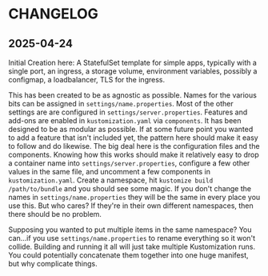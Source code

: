 # CHANGELOG

## 2025-04-24

Initial Creation here: A StatefulSet template for simple apps, typically with a
single port, an ingress, a storage volume, environment variables, possibly a
configmap, a loadbalancer, TLS for the ingress.

This has been created to be as agnostic as possible. Names for the various bits
can be assigned in `settings/name.properties`. Most of the other settings are
are configured in `settings/server.properties`. Features and add-ons are enabled
in `kustomization.yaml` via `components`. It has been designed to be as modular
as possible. If at some future point you wanted to add a feature that isn't included
yet, the pattern here should make it easy to follow and do likewise. The big deal
here is the configuration files and the components. Knowing how this works should
make it relatively easy to drop a container name into `settings/server.properties`,
configure a few other values in the same file, and uncomment a few components in
`kustomization.yaml`. Create a namespace, hit `kustomize build /path/to/bundle`
and you should see some magic. If you don't change the names in
`settings/name.properties` they will be the same in every place you use this. But
who cares? If they're in their own different namespaces, then there should be no
problem.

Supposing you wanted to put multiple items in the same namespace? You can...if you
use `settings/name.properties` to rename everything so it won't collide. Building
and running it all will just take multiple Kustomization runs. You could potentially
concatenate them together into one huge manifest, but why complicate things.
